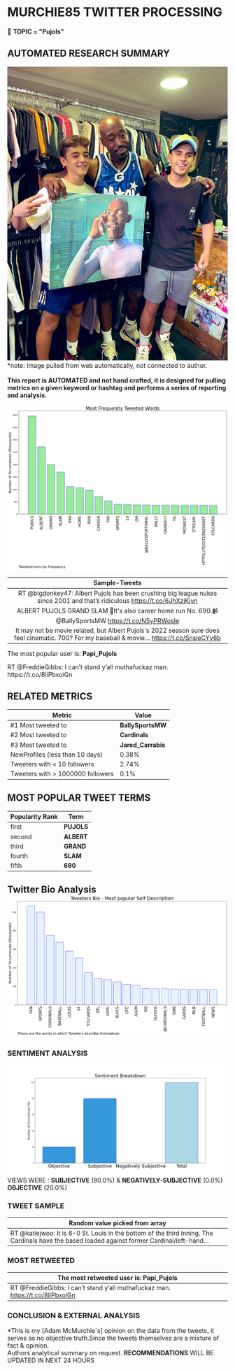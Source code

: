 # MURCHIE85 TWITTER PROCESSING 
&#x1F34E; **TOPIC = "Pujols"**

## AUTOMATED RESEARCH SUMMARY

![image](assets/2022-08-18hashtagImage.png)*note: Image pulled from web automatically, not connected to author.
<br></br>
<b> This report is AUTOMATED and not hand crafted, it is designed for pulling metrics on a given keyword or hashtag and performs a series of reporting and analysis.</b>



![image](assets/2022-08-18TWEETS.png)



|                **Sample-Tweets**        |
| :-------------: |
| RT @bigdonkey47: Albert Pujols has been crushing big league nukes since 2001 and that’s ridiculous  https://t.co/6JhXzjKjvn |
| ALBERT PUJOLS GRAND SLAM 🤩It's also career home run No. 690.📹 @BallySportsMW https://t.co/N5yPRWosIe |
| It may not be movie related, but Albert Pujols's 2022 season sure does feel cinematic. 700? For my baseball &amp; movie… https://t.co/SnsieCYy6b |

The most popular user is: **Papi_Pujols**
<div class="alert alert-block alert-danger"> RT @FreddieGibbs: I can’t stand y’all muthafuckaz man. https://t.co/8IiPbxoiGn</div>

## RELATED METRICS<br>
| Metric | Value |
| ------------- | ------------- |
| #1 Most tweeted to  | **BallySportsMW** |
| #2 Most tweeted to  | **Cardinals** |
| #3 Most tweeted to  | **Jared_Carrabis** |
| NewProfiles (less than 10 days) | 0.38%  |
| Tweeters with < 10 followers  | 2.74%|
| Tweeters with > 1000000 followers  | 0.1%  |



## MOST POPULAR TWEET TERMS 


| Popularity Rank  | Term |
| ------------- | ------------- |
| first  | **PUJOLS**  |
| second  | **ALBERT**  |
| third  | **GRAND** |
| fourth  | **SLAM**  |
| fifth  | **690**  |


## Twitter Bio Analysis![image](assets/2022-08-18BIO.png)
### SENTIMENT ANALYSIS
![image](assets/2022-08-18sentiment.png)
VIEWS WERE : **SUBJECTIVE**  (80.0%) & **NEGATIVELY-SUBJECTIVE** (0.0%) **OBJECTIVE** (20.0%)

### TWEET SAMPLE 
| Random value picked from array |
| ------------- |
|RT @katiejwoo: It is 6-0 St. Louis in the bottom of the third inning. The Cardinals have the based loaded against former Cardinal/left-hand… |

### MOST RETWEETED 

| The most retweeted user is: **Papi_Pujols**  |
| ------------- |
| RT @FreddieGibbs: I can’t stand y’all muthafuckaz man. https://t.co/8IiPbxoiGn |

### CONCLUSION & EXTERNAL ANALYSIS

*This is my [Adam McMurchie`s] opinion on the data from the tweets, it serves as no objective truth.Since the tweets themselves are a mixture of fact & opinion.<br>
Authors analytical summary on request.
**RECOMMENDATIONS** WILL BE UPDATED IN NEXT  24 HOURS <br>